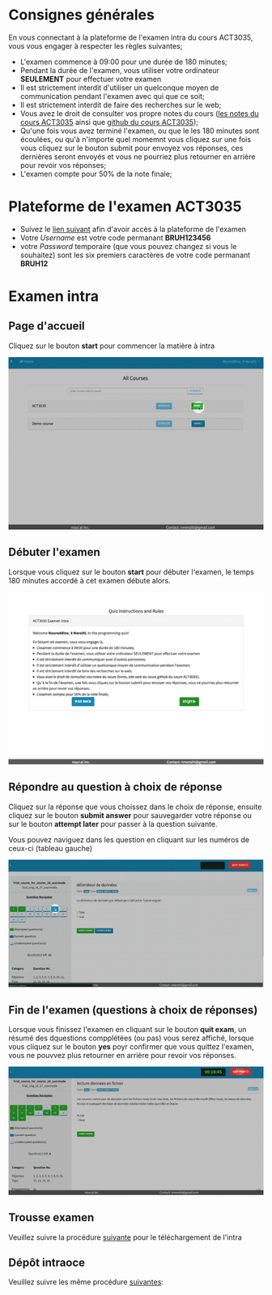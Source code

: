 # Consignes générales

En vous connectant à la plateforme de l'examen intra du cours ACT3035, vous vous engager à respecter les règles suivantes;
* L'examen commence à 09:00 pour une durée de 180 minutes;
* Pendant la durée de l'examen, vous utiliser votre ordinateur **SEULEMENT** pour effectuer votre examen
* Il est strictement interdit d'utiliser un quelconque moyen de communication pendant l'examen avec qui que ce soit;
* Il est strictement interdit de faire des recherches sur le web;
* Vous avez le droit de consulter vos propre notes du cours ([les notes du cours ACT3035](https://nour.me/act3035book/sommaire) ainsi que [github du cours ACT3035](https://github.com/nmeraihi/ACT3035));
* Qu'une fois vous avez terminé l'examen, ou que le les 180 minutes sont écoulées, ou qu'à n'importe quel momemnt vous cliquez sur  une fois vous cliquez sur le bouton submit pour envoyez vos réponses, ces dernières seront envoyés et vous ne pourriez plus retourner en arrière pour revoir vos réponses;
* L'examen compte pour 50% de la note finale;

# Plateforme de l'examen ACT3035

* Suivez le [lien suivant](https://nour.ngrok.io/) afin d'avoir accès à la plateforme de l'examen
* Votre _Username_ est votre code permanant **BRUH123456**
* votre _Password_ temporaire (que vous pouvez changez si vous le souhaitez) sont les six premiers caractères de votre code permanant **BRUH12**

# Examen intra

## Page d'accueil
Cliquez sur le bouton **start** pour commencer la matière à intra

![examen_intra](images/accueil.gif)

## Débuter l'examen

Lorsque vous cliquez sur le bouton **start** pour débuter l'examen, le temps 180 minutes accordé à cet examen débute alors. 

![examen_intra](images/debut_examen.gif)

## Répondre au question à choix de réponse
Cliquez sur la réponse que vous choissez dans le choix de réponse, ensuite cliquez sur le bouton **submit answer** pour sauvegarder votre réponse ou sur le bouton **attempt later** pour passer à la question suivante.

Vous pouvez naviguez dans les question en cliquant sur les numéros de ceux-ci (tableau gauche)

![examen_intra](images/reponses_questions.gif)



## Fin de l'examen (questions à choix de réponses)

Lorsque vous finissez l'examen en cliquant sur le bouton **quit exam**, un résumé des dquestions compplétées (ou pas) vous serez affiché, lorsque vous cliquez sur le bouton **yes** poyr confirmer que vous quittez l'examen, vous ne pouvvez plus retourner en arrière pour revoir vos réponses.

![examen_intra](images/envoie_examen.gif)

## Trousse examen

Veuillez suivre la procédure [suivante](https://nbviewer.jupyter.org/github/nmeraihi/ACT3035/blob/master/AUT_2019/intra_A2019.ipynb) pour le téléchargement de l'intra 

## Dépôt intraoce
Veuillez suivre les même procédure [suivantes](https://nbviewer.jupyter.org/github/nmeraihi/ACT3035/blob/master/AUT_2019/depot_examen.ipynb):
